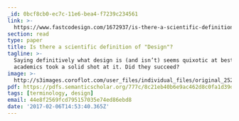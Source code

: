 ```yaml
---
_id: 0bcf8cb0-ec7c-11e6-bea4-f7239c234561
link: >-
  https://www.fastcodesign.com/1672937/is-there-a-scientific-definition-of-design
section: read
type: paper
title: Is there a scientific definition of "Design"?
tagline: >-
  Saying definitively what design is (and isn’t) seems quixotic at best, but two
  academics took a solid shot at it. Did they succeed?
image: >-
  http://s3images.coroflot.com/user_files/individual_files/original_252779_w91EjlJ81OH_OTaaI4DpPORiM.jpg
pdf: https://pdfs.semanticscholar.org/777c/8c21eb40b6e9ac462d8c0fa1d39de0e29e15.pdf
tags: [terminology, design]
email: 44e8f2569fcd795157035e74ed86ebd8
date: '2017-02-06T14:53:40.365Z'
---
```


